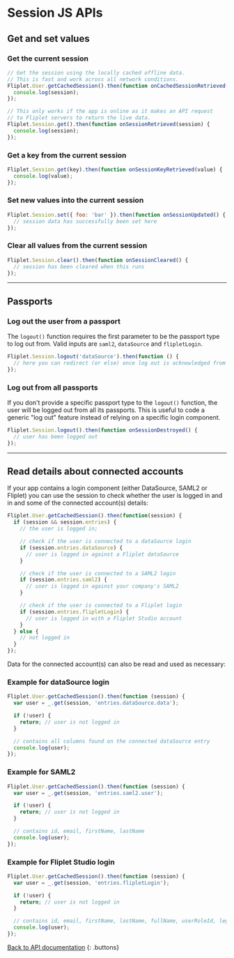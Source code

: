 # Session JS APIs

## Get and set values

### Get the current session

```js
// Get the session using the locally cached offline data.
// This is fast and work across all network conditions.
Fliplet.User.getCachedSession().then(function onCachedSessionRetrieved(session) {
  console.log(session);
});

// This only works if the app is online as it makes an API request
// to Fliplet servers to return the live data.
Fliplet.Session.get().then(function onSessionRetrieved(session) {
  console.log(session);
});
```

### Get a key from the current session

```js
Fliplet.Session.get(key).then(function onSessionKeyRetrieved(value) {
  console.log(value);
});
```

### Set new values into the current session

```js
Fliplet.Session.set({ foo: 'bar' }).then(function onSessionUpdated() {
  // session data has successfully been set here
});
```

### Clear all values from the current session

```js
Fliplet.Session.clear().then(function onSessionCleared() {
  // session has been cleared when this runs
});
```

---

## Passports

### Log out the user from a passport

The `logout()` function requires the first parameter to be the passport type to log out from. Valid inputs are `saml2`, `dataSource` and `flipletLogin`.

```js
Fliplet.Session.logout('dataSource').then(function () {
  // here you can redirect (or else) once log out is acknowledged from the server
});
```

### Log out from all passports

If you don't provide a specific passport type to the `logout()` function, the user will be logged out from all its passports. This is useful to code a generic "log out" feature instead of relying on a specific login component.

```js
Fliplet.Session.logout().then(function onSessionDestroyed() {
  // user has been logged out
});
```

---

## Read details about connected accounts

If your app contains a login component (either DataSource, SAML2 or Fliplet) you can use the session to check whether the user is logged in and in and some of the connected account(s) details:

```js
Fliplet.User.getCachedSession().then(function(session) {
  if (session && session.entries) {
    // the user is logged in;

    // check if the user is connected to a dataSource login
    if (session.entries.dataSource) {
      // user is logged in against a Fliplet dataSource
    }

    // check if the user is connected to a SAML2 login
    if (session.entries.saml2) {
      // user is logged in against your company's SAML2
    }

    // check if the user is connected to a Fliplet login
    if (session.entries.flipletLogin) {
      // user is logged in with a Fliplet Studio account
    }
  } else {
    // not logged in
  }
});
```

Data for the connected account(s) can also be read and used as necessary:

### Example for dataSource login

```js
Fliplet.User.getCachedSession().then(function (session) {
  var user = _.get(session, 'entries.dataSource.data');

  if (!user) {
    return; // user is not logged in
  }

  // contains all columns found on the connected dataSource entry
  console.log(user);
});
```

### Example for SAML2

```js
Fliplet.User.getCachedSession().then(function (session) {
  var user = _.get(session, 'entries.saml2.user');

  if (!user) {
    return; // user is not logged in
  }

  // contains id, email, firstName, lastName
  console.log(user);
});
```

### Example for Fliplet Studio login

```js
Fliplet.User.getCachedSession().then(function (session) {
  var user = _.get(session, 'entries.flipletLogin');

  if (!user) {
    return; // user is not logged in
  }

  // contains id, email, firstName, lastName, fullName, userRoleId, legacyId
  console.log(user);
});
```

[Back to API documentation](../API-Documentation.md)
{: .buttons}
